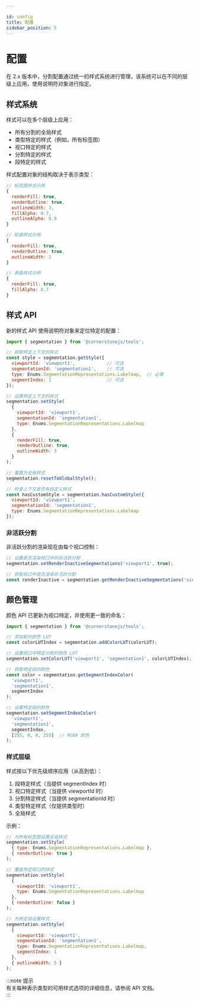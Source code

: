 ```yaml
---

id: config  
title: 配置  
sidebar_position: 5
---
```


# 配置

在 2.x 版本中，分割配置通过统一的样式系统进行管理，该系统可以在不同的层级上应用，使用说明符对象进行指定。

## 样式系统

样式可以在多个层级上应用：
- 所有分割的全局样式
- 类型特定的样式（例如，所有标签图）
- 视口特定的样式
- 分割特定的样式
- 段特定的样式

样式配置对象的结构取决于表示类型：

```js
// 标签图样式示例
{
  renderFill: true,
  renderOutline: true,
  outlineWidth: 3,
  fillAlpha: 0.7,
  outlineAlpha: 0.9
}

// 轮廓样式示例
{
  renderFill: true,
  renderOutline: true,
  outlineWidth: 2
}

// 表面样式示例
{
  renderFill: true,
  fillAlpha: 0.7
}
```

## 样式 API

新的样式 API 使用说明符对象来定位特定的配置：

```js
import { segmentation } from '@cornerstonejs/tools';

// 获取特定上下文的样式
const style = segmentation.getStyle({
  viewportId: 'viewport1',            // 可选
  segmentationId: 'segmentation1',    // 可选
  type: Enums.SegmentationRepresentations.Labelmap,  // 必需
  segmentIndex: 1                     // 可选
});

// 设置特定上下文的样式
segmentation.setStyle(
  {
    viewportId: 'viewport1',
    segmentationId: 'segmentation1',
    type: Enums.SegmentationRepresentations.Labelmap
  },
  {
    renderFill: true,
    renderOutline: true,
    outlineWidth: 3
  }
);

// 重置为全局样式
segmentation.resetToGlobalStyle();

// 检查上下文是否有自定义样式
const hasCustomStyle = segmentation.hasCustomStyle({
  viewportId: 'viewport1',
  segmentationId: 'segmentation1',
  type: Enums.SegmentationRepresentations.Labelmap
});
```

### 非活跃分割

非活跃分割的渲染现在由每个视口控制：

```js
// 设置是否渲染视口中的非活跃分割
segmentation.setRenderInactiveSegmentations('viewport1', true);

// 获取视口中是否渲染非活跃分割
const renderInactive = segmentation.getRenderInactiveSegmentations('viewport1');
```

## 颜色管理

颜色 API 已更新为视口特定，并使用更一致的命名：

```js
import { segmentation } from '@cornerstonejs/tools';

// 添加新的颜色 LUT
const colorLUTIndex = segmentation.addColorLUT(colorLUT);

// 设置视口中特定分割的颜色 LUT
segmentation.setColorLUT('viewport1', 'segmentation1', colorLUTIndex);

// 获取特定段的颜色
const color = segmentation.getSegmentIndexColor(
  'viewport1',
  'segmentation1',
  segmentIndex
);

// 设置特定段的颜色
segmentation.setSegmentIndexColor(
  'viewport1',
  'segmentation1',
  segmentIndex,
  [255, 0, 0, 255]  // RGBA 颜色
);
```

### 样式层级

样式按以下优先级顺序应用（从高到低）：
1. 段特定样式（当提供 segmentIndex 时）
2. 视口特定样式（当提供 viewportId 时）
3. 分割特定样式（当提供 segmentationId 时）
4. 类型特定样式（仅提供类型时）
5. 全局样式

示例：
```js
// 为所有标签图设置全局样式
segmentation.setStyle(
  { type: Enums.SegmentationRepresentations.Labelmap },
  { renderOutline: true }
);

// 覆盖特定视口的样式
segmentation.setStyle(
  {
    viewportId: 'viewport1',
    type: Enums.SegmentationRepresentations.Labelmap
  },
  { renderOutline: false }
);

// 为特定段设置样式
segmentation.setStyle(
  {
    viewportId: 'viewport1',
    segmentationId: 'segmentation1',
    type: Enums.SegmentationRepresentations.Labelmap,
    segmentIndex: 1
  },
  { outlineWidth: 5 }
);
```

:::note 提示  
有关每种表示类型的可用样式选项的详细信息，请参阅 API 文档。  
:::